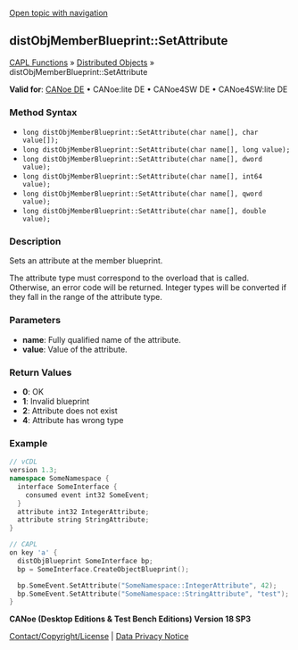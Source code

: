 [Open topic with navigation](../../../../../CANoeDEFamily.htm#Topics/CAPLFunctions/DistributedObjects/Methods/CAPLfunctiondistObjMemberBlueprintSetAttribute.md)

## distObjMemberBlueprint::SetAttribute

[CAPL Functions](../../CAPLfunctions.md) » [Distributed Objects](../CAPLfunctionsDOOverview.md) » distObjMemberBlueprint::SetAttribute

**Valid for**: [CANoe DE](../../../Shared/FeatureAvailability.md) • CANoe:lite DE • CANoe4SW DE • CANoe4SW:lite DE

### Method Syntax

- `long distObjMemberBlueprint::SetAttribute(char name[], char value[]);`
- `long distObjMemberBlueprint::SetAttribute(char name[], long value);`
- `long distObjMemberBlueprint::SetAttribute(char name[], dword value);`
- `long distObjMemberBlueprint::SetAttribute(char name[], int64 value);`
- `long distObjMemberBlueprint::SetAttribute(char name[], qword value);`
- `long distObjMemberBlueprint::SetAttribute(char name[], double value);`

### Description

Sets an attribute at the member blueprint.

The attribute type must correspond to the overload that is called. Otherwise, an error code will be returned. Integer types will be converted if they fall in the range of the attribute type.

### Parameters

- **name**: Fully qualified name of the attribute.
- **value**: Value of the attribute.

### Return Values

- **0**: OK
- **1**: Invalid blueprint
- **2**: Attribute does not exist
- **4**: Attribute has wrong type

### Example

```cpp
// vCDL
version 1.3;
namespace SomeNamespace {
  interface SomeInterface {
    consumed event int32 SomeEvent;
  }
  attribute int32 IntegerAttribute;
  attribute string StringAttribute;
}

// CAPL
on key 'a' {
  distObjBlueprint SomeInterface bp;
  bp = SomeInterface.CreateObjectBlueprint();

  bp.SomeEvent.SetAttribute("SomeNamespace::IntegerAttribute", 42);
  bp.SomeEvent.SetAttribute("SomeNamespace::StringAttribute", "test");
}
```

**CANoe (Desktop Editions & Test Bench Editions) Version 18 SP3**

[Contact/Copyright/License](../../../Shared/ContactCopyrightLicense.md) | [Data Privacy Notice](https://www.vector.com/int/en/company/get-info/privacy-policy/)
